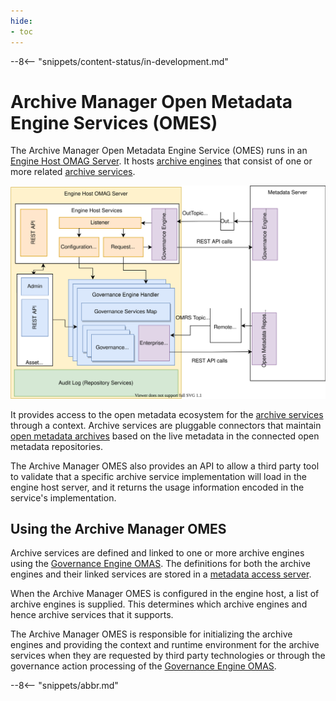 ```yaml
---
hide:
- toc
---
```


<!-- SPDX-License-Identifier: CC-BY-4.0 -->
<!-- Copyright Contributors to the Egeria project. -->

--8<-- "snippets/content-status/in-development.md"

# Archive Manager Open Metadata Engine Services (OMES)

The Archive Manager Open Metadata Engine Service (OMES) runs in an [Engine Host OMAG Server](/egeria-docs/concepts/engine-host). It hosts [archive engines](/egeria-docs/concepts/archive-engines) that consist of one or more related [archive services](/egeria-docs/guides/developer/archive-services/overview).

![Archive Manager OMES](archive-engine-services-internals.svg)

It provides access to the open metadata ecosystem for the [archive services](/egeria-docs/guides/developer/archive-services/overview) through a context. Archive services are pluggable connectors that maintain [open metadata archives](/egeria-docs/concepts/open-metadata-archive) based on the live metadata in the connected open metadata repositories.

The Archive Manager OMES also provides an API to allow a third party tool to validate that a specific archive service implementation will load in the engine host server, and it returns the usage information encoded in the service's implementation.

## Using the Archive Manager OMES

Archive services are defined and linked to one or more archive engines using the [Governance Engine OMAS](/egeria-docs/services/omas/governance-engine). The definitions for both the archive engines and their linked services are stored in a [metadata access server](/egeria-docs/concepts/metadata-access-server).

When the Archive Manager OMES is configured in the engine host, a list of archive engines is supplied. This determines which archive engines and hence archive services that it supports.

The Archive Manager OMES is responsible for initializing the archive engines and providing the context and runtime environment for the archive services when they are requested by third party technologies or through the governance action processing of the [Governance Engine OMAS](/egeria-docs/services/omas/governance-engine).

--8<-- "snippets/abbr.md"
